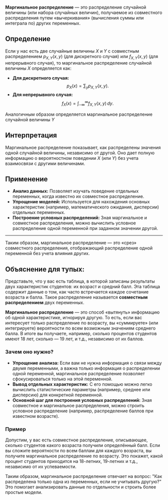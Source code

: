 
**Маргинальное распределение** — это распределение случайной величины (или набора случайных величин), получаемое из совместного распределения путем «вычеркивания» (вычисления суммы или интеграла по) других переменных.

## Определение

Если у нас есть две случайные величины $X$ и $Y$ с совместным распределением $p_{X,Y}(x,y)$ (для дискретного случая) или $f_{X,Y}(x,y)$ (для непрерывного случая), то маргинальное распределение случайной величины $X$ определяется как:

- **Для дискретного случая:**
  $$
  p_X(x) = \sum_y p_{X,Y}(x,y).
  $$
- **Для непрерывного случая:**
  $$
  f_X(x) = \int_{-\infty}^{\infty} f_{X,Y}(x,y)\, dy.
  $$

Аналогичным образом определяется маргинальное распределение случайной величины $Y$

## Интерпретация

Маргинальное распределение показывает, как распределены значения одной случайной величины, независимо от другой. Оно дает полную информацию о вероятностном поведении $X$ (или $Y$) без учета взаимосвязи с другими величинами.

## Применение

- **Анализ данных:** Позволяет изучать поведение отдельных переменных, когда известно их совместное распределение.
- **Упрощение моделей:** Используется для нахождения основных характеристик (например, математического ожидания, дисперсии) отдельных переменных.
- **Построение условных распределений:** Зная маргинальное и совместное распределения, можно вычислить условное распределение одной переменной при заданном значении другой.

---

Таким образом, маргинальное распределение — это «срез» совместного распределения, отображающий распределение одной переменной без учета влияния других.

## Объяснение для тупых: 

Представьте, что у вас есть таблица, в которой записаны результаты двух характеристик студентов: их возраст и средний балл. Эта таблица содержит данные о том, как часто встречается каждое сочетание возраста и балла. Такое распределение называется **совместным распределением** двух переменных.

**Маргинальное распределение** — это способ «вытянуть» информацию об одной характеристике, игнорируя другую. То есть, если вас интересует только распределение по возрасту, вы «суммируете» (или интегрируете) вероятности по всем возможным значениям среднего балла. В итоге вы получаете, например, сколько процентов студентов имеют 18 лет, сколько — 19 лет, и т.д., независимо от их баллов.

### Зачем оно нужно?

- **Упрощение анализа:** Если вам не нужна информация о связи между двумя переменными, а важна только информация о распределении одной переменной, маргинальное распределение позволяет сфокусироваться только на этой переменной.
- **Вывод отдельных характеристик:** С его помощью можно легко вычислить статистические параметры (например, среднее или дисперсию) для конкретной переменной.
- **Основной шаг для построения условных распределений:** Зная совместное и маргинальное распределения, можно строить условное распределение (например, распределение баллов при известном возрасте).

### Пример

Допустим, у вас есть совместное распределение, описывающее, сколько студентов какого возраста получили определённый балл. Если вы сложите вероятности по всем баллам для каждого возраста, вы получите маргинальное распределение по возрасту. Это покажет, какой процент студентов приходится на 18-летних, 19-летних и т.д., независимо от их успеваемости.

Таким образом, маргинальное распределение отвечает на вопрос: "Как распределена только одна из переменных, если не учитывать другую?" Это помогает анализировать данные по отдельности и строить более простые модели.
